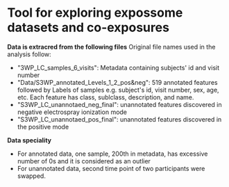 # Tool for exploring expossome datasets and co-exposures

**Data is extracred from the following files**
Original file names used in the analysis follow:
- "3WP_LC_samples_6_visits": Metadata containing subjects' id and visit number
- "Data/S3WP_annotated_Levels_1_2_pos&neg": 519 annotated features followed by Labels of samples e.g. subject's id, visit number, sex, age, etc. Each feature has class, sublclass, description, and name.
- "S3WP_LC_unannotaed_neg_final": unannotated features discovered in negative electrospray ionization mode
-  "S3WP_LC_unannotaed_pos_final": unannotated features discovered in the positive mode

**Data speciality**
- For annotated data, one sample, 200th in metadata, has excessive number of 0s and it is considered as an outlier
- For unannotated data, second time point of two participants were swapped.
